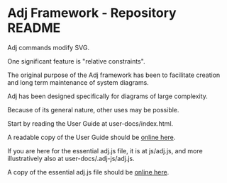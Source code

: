 # Adj Framework - Repository README

Adj commands modify SVG.

One significant feature is "relative constraints".

The original purpose of the Adj framework has been to facilitate
creation and long term maintenance of system diagrams.

Adj has been designed specifically for diagrams of large complexity.

Because of its general nature, other uses may be possible.

Start by reading the User Guide at user-docs/index.html.

A readable copy of the User Guide should be
[online here](http://srguiwiz.github.com/adj-js/user-docs/).

If you are here for the essential adj.js file, it is at js/adj.js,
and more illustratively also at user-docs/.adj-js/adj.js.

A copy of the essential adj.js file should be
[online here](http://srguiwiz.github.com/adj-js/js/adj.js).
